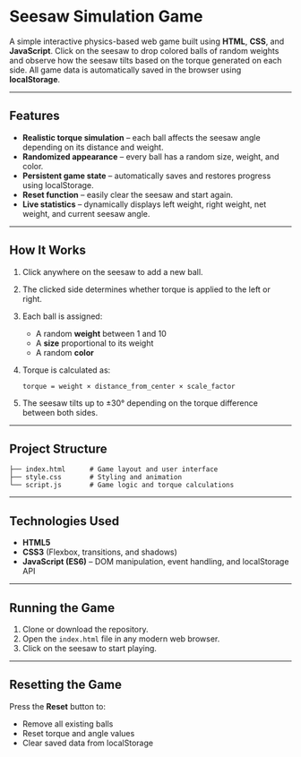 # Seesaw Simulation Game

A simple interactive physics-based web game built using **HTML**, **CSS**, and **JavaScript**.
Click on the seesaw to drop colored balls of random weights and observe how the seesaw tilts based on the torque generated on each side.
All game data is automatically saved in the browser using **localStorage**.

---

## Features

* **Realistic torque simulation** – each ball affects the seesaw angle depending on its distance and weight.
* **Randomized appearance** – every ball has a random size, weight, and color.
* **Persistent game state** – automatically saves and restores progress using localStorage.
* **Reset function** – easily clear the seesaw and start again.
* **Live statistics** – dynamically displays left weight, right weight, net weight, and current seesaw angle.

---

## How It Works

1. Click anywhere on the seesaw to add a new ball.

2. The clicked side determines whether torque is applied to the left or right.

3. Each ball is assigned:

   * A random **weight** between 1 and 10
   * A **size** proportional to its weight
   * A random **color**

4. Torque is calculated as:

   ```
   torque = weight × distance_from_center × scale_factor
   ```

5. The seesaw tilts up to ±30° depending on the torque difference between both sides.

---

## Project Structure

```
├── index.html      # Game layout and user interface
├── style.css       # Styling and animation
└── script.js       # Game logic and torque calculations
```

---

## Technologies Used

* **HTML5**
* **CSS3** (Flexbox, transitions, and shadows)
* **JavaScript (ES6)** – DOM manipulation, event handling, and localStorage API

---

## Running the Game

1. Clone or download the repository.
2. Open the `index.html` file in any modern web browser.
3. Click on the seesaw to start playing.

---

## Resetting the Game

Press the **Reset** button to:

* Remove all existing balls
* Reset torque and angle values
* Clear saved data from localStorage
